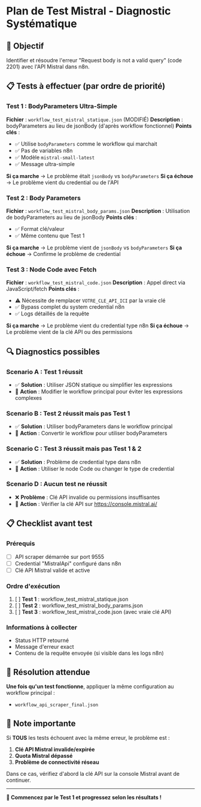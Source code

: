# Plan de Test Mistral - Diagnostic Systématique

## 🎯 Objectif
Identifier et résoudre l'erreur "Request body is not a valid query" (code 2201) avec l'API Mistral dans n8n.

## 📋 Tests à effectuer (par ordre de priorité)

### Test 1 : BodyParameters Ultra-Simple
**Fichier** : `workflow_test_mistral_statique.json` (MODIFIÉ)
**Description** : bodyParameters au lieu de jsonBody (d'après workflow fonctionnel)
**Points clés** :
- ✅ Utilise `bodyParameters` comme le workflow qui marchait
- ✅ Pas de variables n8n
- ✅ Modèle `mistral-small-latest`
- ✅ Message ultra-simple

**Si ça marche** → Le problème était `jsonBody` vs `bodyParameters`
**Si ça échoue** → Le problème vient du credential ou de l'API

### Test 2 : Body Parameters
**Fichier** : `workflow_test_mistral_body_params.json`
**Description** : Utilisation de bodyParameters au lieu de jsonBody
**Points clés** :
- ✅ Format clé/valeur
- ✅ Même contenu que Test 1

**Si ça marche** → Le problème vient de `jsonBody` vs `bodyParameters`
**Si ça échoue** → Confirme le problème de credential

### Test 3 : Node Code avec Fetch
**Fichier** : `workflow_test_mistral_code.json`
**Description** : Appel direct via JavaScript/fetch
**Points clés** :
- ⚠️ Nécessite de remplacer `VOTRE_CLE_API_ICI` par la vraie clé
- ✅ Bypass complet du system credential n8n
- ✅ Logs détaillés de la requête

**Si ça marche** → Le problème vient du credential type n8n
**Si ça échoue** → Le problème vient de la clé API ou des permissions

## 🔍 Diagnostics possibles

### Scenario A : Test 1 réussit
- ✅ **Solution** : Utiliser JSON statique ou simplifier les expressions
- 🔧 **Action** : Modifier le workflow principal pour éviter les expressions complexes

### Scenario B : Test 2 réussit mais pas Test 1
- ✅ **Solution** : Utiliser bodyParameters dans le workflow principal
- 🔧 **Action** : Convertir le workflow pour utiliser bodyParameters

### Scenario C : Test 3 réussit mais pas Test 1 & 2
- ✅ **Solution** : Problème de credential type dans n8n
- 🔧 **Action** : Utiliser le node Code ou changer le type de credential

### Scenario D : Aucun test ne réussit
- ❌ **Problème** : Clé API invalide ou permissions insuffisantes
- 🔧 **Action** : Vérifier la clé API sur https://console.mistral.ai/

## 📋 Checklist avant test

### Prérequis
- [ ] API scraper démarrée sur port 9555
- [ ] Credential "MistralApi" configuré dans n8n
- [ ] Clé API Mistral valide et active

### Ordre d'exécution
1. [ ] **Test 1** : workflow_test_mistral_statique.json
2. [ ] **Test 2** : workflow_test_mistral_body_params.json
3. [ ] **Test 3** : workflow_test_mistral_code.json (avec vraie clé API)

### Informations à collecter
- Status HTTP retourné
- Message d'erreur exact
- Contenu de la requête envoyée (si visible dans les logs n8n)

## 🎯 Résolution attendue

**Une fois qu'un test fonctionne**, appliquer la même configuration au workflow principal :
- `workflow_api_scraper_final.json`

## 🚨 Note importante

Si **TOUS** les tests échouent avec la même erreur, le problème est :
1. **Clé API Mistral invalide/expirée**
2. **Quota Mistral dépassé**
3. **Problème de connectivité réseau**

Dans ce cas, vérifiez d'abord la clé API sur la console Mistral avant de continuer.

---

**🚀 Commencez par le Test 1 et progressez selon les résultats !**